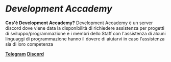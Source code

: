# ***Development Accademy***

**Cos'è Development Accademy?**
Development Accademy è un server discord dove viene data la disponibilità di richiedere assistenza per progetti di sviluppo/programmazione e i membri dello Staff con l'assistenza di alcuni linguaggi di programmazione hanno il dovere di aiutarvi in caso l'assistenza sia di loro competenza

[**Telegram**](https://t.me/DevelopmentAccademy)
[**Discord**](https://discord.gg/c92ySfQwCM)
